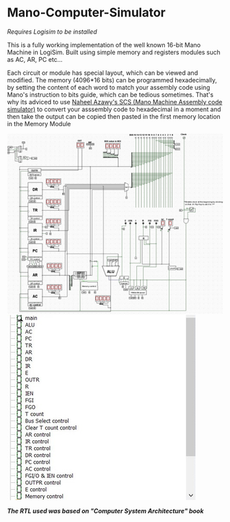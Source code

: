 # Mano-Computer-Simulator

_Requires Logisim to be installed_

This is a fully working implementation of the well known 16-bit Mano Machine in LogiSim. Built using simple memory and registers modules such as AC, AR, PC etc...

Each circuit or module has special layout, which can be viewed and modified. The memory (4096*16 bits) can be programmed hexadecimally, by setting the content of each word to match your assembly code using Mano's instruction to bits guide, which can be tedious sometimes. That's why its adviced to use [Naheel Azawy's SCS (Mano Machine Assembly code simulator)](https://github.com/Naheel-Azawy/Simple-Computer-Simulator) to convert your asssembly code to hexadecimal in a moment and then take the output can be copied then pasted in the first memory location in the Memory Module

![screenshots](./Screenshot1.jpg)
![screenshots](./Screenshot2.jpg)

_**The RTL used was based on "Computer System Architecture" book**_
